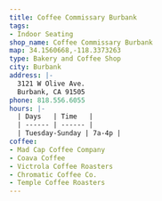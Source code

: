 ```yaml
---
title: Coffee Commissary Burbank
tags:
- Indoor Seating
shop_name: Coffee Commissary Burbank
map: 34.1560668,-118.3373263
type: Bakery and Coffee Shop
city: Burbank
address: |-
  3121 W Olive Ave.
  Burbank, CA 91505
phone: 818.556.6055
hours: |-
  | Days   | Time   |
  | ------ | ------ |
  | Tuesday-Sunday | 7a-4p |
coffee:
- Mad Cap Coffee Company
- Coava Coffee
- Victrola Coffee Roasters
- Chromatic Coffee Co.
- Temple Coffee Roasters
---
```


